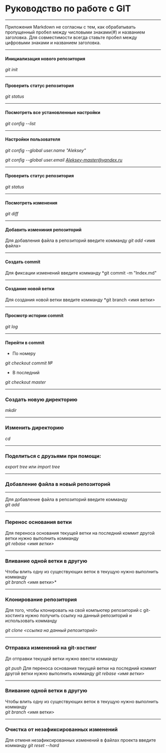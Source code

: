 #  Руководство по работе с GIT
___
Приложения Markdown не согласны с тем, как обрабатывать пропущенный пробел между числовыми знаками(#) и названием заголовка.
Для совместимости всегда ставьте пробел между цифровыми знаками и названием заголовка.
___
#### Инициализация нового репозитория
 *git init*
___
#### Проверить статус репозитория
 *git status*
___
#### Посмотреть все установленные настройки
 *git config --list*
___
#### Настройки пользователя

 *git config --global user.name "Aleksey"*

 *git config --global user.email Aleksey-master@yandex.ru*
___
#### Проверить статус репозитория
 *git status*
___
#### Посмотреть изменения
 *git diff*
___
#### Добавить измениния репозиторий
Для добавления файла в репозиторий введите комманду
 *git add* <имя файла>
___
#### Создать commit
Для фиксации изменений введите комманду
 *git commit -m "Index.md"
___
#### Создание новой ветки
Для создания новой ветки введите комманду
 *git branch <имя ветки>
___
#### Просмотр истории commit
 *git log*
___
#### Перейти в commit
- По номеру

 *git checkout commit №*

- В последний

 *git checkout  master*
___
### Создать новую директорию
 *mkdir*
___
### Изменить директорию
 *cd*
___
### Поделиться с друзьями при помощи:
 *export tree* или *import tree*
___
### Добавление файла в новый репозиторий
___
Для добавление файла в репозиторий введите комманду   
 *git add*
___
### Перенос основания ветки
Для переноса основания текущей ветки на последний коммит другой ветки нужно выполнить комманду  
 *git rebase <имя ветки>*
___
### Вливание одной ветки в другую
Чтобы влить одну из существующих веток в текущую нужно выполнить комманду  
 *git branch* <имя ветки>*
___
### Клонирование репозитория
Для того, чтобы клонировать на свой компьютер репозиторий с git-хостинга нужно получить ссылку на данный репозиторий и использовать комманду

 *git clone  <ссылка на данный репозиторий>*
___
### Отправка изменений на git-хостинг
Дл отправки текущей ветки нужно ввести комманду

 *git push*
Для переноса основания текущей ветки на последний коммит другой ветки нужно выполнить комманду  *git rebase <имя ветки>*
___
### Вливание одной ветки в другую
Чтобы влить одну из существующих веток в текущую нужно выполнить комманду  
*git branch* <имя ветки>
___
### Очистка от незафиксированных изменений
Для отменя незафиксированных изменений в файлах проекта введите комманду
 *git reset --hard*
